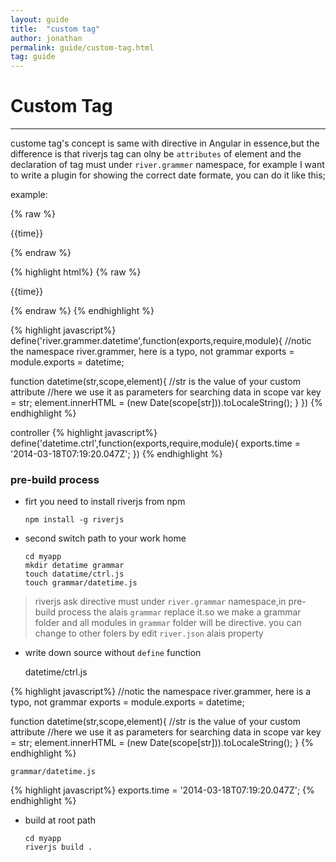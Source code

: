 ```yaml
---
layout: guide
title:  "custom tag"
author: jonathan
permalink: guide/custom-tag.html
tag: guide
---
```



# Custom Tag

-------------------------

custome tag's concept is same with directive in Angular in essence,but the difference is that riverjs tag 
can olny be `attributes` of element and the declaration of tag must under `river.grammer` namespace, for example
I want to write a plugin for showing the correct date formate, you can do it like this;

example:

{% raw %}
<div scope="datetime.ctrl">
  <p>{{time}}</p>
  <p datetime="time"></p>
</div>
{% endraw %}

{% highlight html%}
{% raw %}
<div scope="datetime.ctrl">
  <p>{{time}}</p>
  <p datetime="time"></p>
</div>
{% endraw %}
{% endhighlight %}

{% highlight javascript%}
define('river.grammer.datetime',function(exports,require,module){
  //notic the namespace river.grammer, here is a typo, not grammar
  exports = module.exports = datetime;

  function datetime(str,scope,element){
    //str is the value of your custom attribute 
    //here we use it as parameters for searching data in scope
    var key = str;
    element.innerHTML = (new Date(scope[str])).toLocaleString();
  }
})
{% endhighlight %}

controller
{% highlight javascript%}
define('datetime.ctrl',function(exports,require,module){
  exports.time = '2014-03-18T07:19:20.047Z';
})
{% endhighlight %}


### pre-build process

* firt you need to install riverjs from npm

    ```
    npm install -g riverjs
    ```

* second switch path to your work home 

    ```
    cd myapp
    mkdir detatime grammar
    touch datatime/ctrl.js
    touch grammar/datetime.js
    ```

> riverjs ask directive must under `river.grammar` namespace,in pre-build process the alais `grammar`
replace it.so we make a grammar folder and all modules in `grammar` folder will be directive. you can change to 
other folers by edit `river.json` alais property

* write down source without `define` function

  datetime/ctrl.js

{% highlight javascript%}
//notic the namespace river.grammer, here is a typo, not grammar
exports = module.exports = datetime;

function datetime(str,scope,element){
  //str is the value of your custom attribute 
  //here we use it as parameters for searching data in scope
  var key = str;
  element.innerHTML = (new Date(scope[str])).toLocaleString();
}
{% endhighlight %}

    grammar/datetime.js

{% highlight javascript%}
  exports.time = '2014-03-18T07:19:20.047Z';
{% endhighlight %}

* build at root path

    ```
    cd myapp
    riverjs build .
    ```

